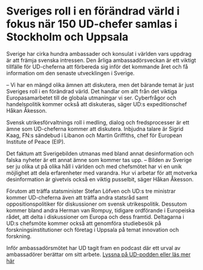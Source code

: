 # Sveriges roll i en förändrad värld i fokus när 150 UD-chefer samlas i Stockholm och Uppsala

Sverige har cirka hundra ambassader och konsulat i världen vars uppdrag är att främja svenska intressen. Den årliga ambassadörsveckan är ett viktigt tillfälle för UD-cheferna att förbereda sig inför det kommande året och få information om den senaste utvecklingen i Sverige.

– Vi har en mängd olika ämnen att diskutera, men det bärande temat är just Sveriges roll i en förändrad värld. Det handlar om allt från det viktiga Europasamarbetet till de globala utmaningar vi ser. Cyberfrågor och handelspolitik kommer också att diskuteras, säger UD:s expeditionschef Håkan Åkesson.

Svensk utrikesförvaltnings roll i medling, dialog och fredsprocesser är ett ämne som UD-cheferna kommer att diskutera. Inbjudna talare är Sigrid Kaag, FN:s sändebud i Libanon och Martin Griffiths, chef för European Institute of Peace (EIP).

Det faktum att Sverigebilden utmanas med bland annat desinformation och falska nyheter är ett annat ämne som kommer tas upp.
– Bilden av Sverige ser ju olika ut på olika håll i världen och med chefsmötet har vi en unik möjlighet att dela erfarenheter med varandra. Hur vi arbetar för att motverka desinformation är givetvis också en viktig pusselbit, säger Håkan Åkesson.

Förutom att träffa statsminister Stefan Löfven och UD:s tre ministrar kommer UD-cheferna även att träffa andra statsråd samt oppositionspolitiker för diskussioner om svensk utrikespolitik. Dessutom kommer bland andra Herman van Rompuy, tidigare ordförande i Europeiska rådet, att delta i diskussioner om Europa och dess framtid.
Deltagarna i UD:s chefsmöte kommer också att genomföra studiebesök på forskningsinstitutioner och företag i Uppsala på temat innovation och forskning.

Inför ambassadörsmötet har UD tagit fram en podcast där ett urval av ambassadörer berättar om sitt arbete. [Lyssna på UD-podden eller läs mer här](/pressmeddelanden/2017/08/folj-med-in-pa-ud-och-ut-i-varlden----idag-lanseras-podcast-om-hur-det-ar-att-arbeta-som-diplomat/)
